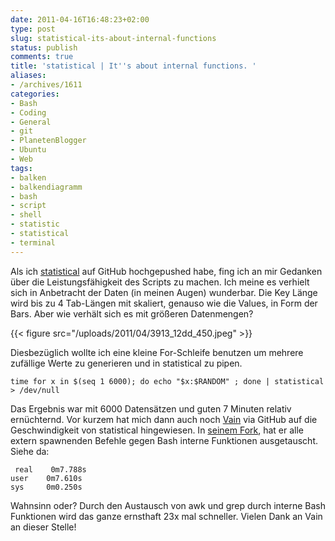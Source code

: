 ```yaml
---
date: 2011-04-16T16:48:23+02:00
type: post
slug: statistical-its-about-internal-functions
status: publish
comments: true
title: 'statistical | It''s about internal functions. '
aliases:
- /archives/1611
categories:
- Bash
- Coding
- General
- git
- PlanetenBlogger
- Ubuntu
- Web
tags:
- balken
- balkendiagramm
- bash
- script
- shell
- statistic
- statistical
- terminal
---
```


Als ich [statistical](http://github.com/noqqe/statistical) auf GitHub hochgepushed habe, fing ich an mir Gedanken über die Leistungsfähigkeit des Scripts zu machen. Ich meine es verhielt sich in Anbetracht der Daten (in meinen Augen) wunderbar. Die Key Länge wird bis zu 4 Tab-Längen mit skaliert, genauso wie die Values, in Form der Bars. Aber wie verhält sich es mit größeren Datenmengen?

{{< figure src="/uploads/2011/04/3913_12dd_450.jpeg" >}}

Diesbezüglich wollte ich eine kleine For-Schleife benutzen um mehrere zufällige Werte zu generieren und in statistical  zu pipen.

```
time for x in $(seq 1 6000); do echo "$x:$RANDOM" ; done | statistical > /dev/null
```


Das Ergebnis war mit 6000 Datensätzen und guten 7 Minuten relativ ernüchternd. Vor kurzem hat mich dann auch noch [Vain](http://uninformativ.de) via GitHub auf die Geschwindigkeit von statistical hingewiesen. In [seinem Fork](https://github.com/vain/statistical), hat er alle extern spawnenden Befehle gegen Bash interne Funktionen ausgetauscht. Siehe da:

```
 real    0m7.788s
user    0m7.610s
sys     0m0.250s
```


 Wahnsinn oder? Durch den Austausch von awk und grep durch interne Bash Funktionen wird das ganze ernsthaft 23x mal schneller. Vielen Dank an Vain an dieser Stelle!


